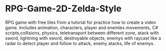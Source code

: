 # RPG-Game-2D-Zelda-Style
RPG game with free tiles from a tutorial for practice how to create a video game. Includes animation, characters, player and enemies movements, C# scripts,collisions, physics, teletransport between different zone, atack with sword, lightning with sword, destroyable objects, enemys with raycast like a radar to detect player and follow to attack, enemy atacks, life of enemys.
